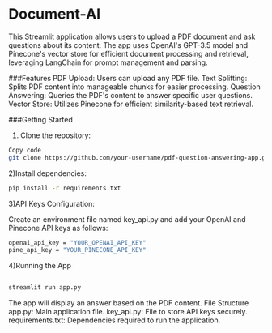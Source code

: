 # Document-AI

This Streamlit application allows users to upload a PDF document and ask questions about its content. The app uses OpenAI's GPT-3.5 model and Pinecone's vector store for efficient document processing and retrieval, leveraging LangChain for prompt management and parsing.

###Features
PDF Upload: Users can upload any PDF file.
Text Splitting: Splits PDF content into manageable chunks for easier processing.
Question Answering: Queries the PDF's content to answer specific user questions.
Vector Store: Utilizes Pinecone for efficient similarity-based text retrieval.

###Getting Started
1) Clone the repository:

 ```bash
Copy code
git clone https://github.com/your-username/pdf-question-answering-app.git
 ```

2)Install dependencies:
 ```bash
pip install -r requirements.txt
 ```
3)API Keys Configuration:

Create an environment file named key_api.py and add your OpenAI and Pinecone API keys as follows:
 ```bash
openai_api_key = "YOUR_OPENAI_API_KEY"
pine_api_key = "YOUR_PINECONE_API_KEY"
 ```

4)Running the App
 ```bash

streamlit run app.py
 ```
The app will display an answer based on the PDF content.
File Structure
app.py: Main application file.
key_api.py: File to store API keys securely.
requirements.txt: Dependencies required to run the application.
